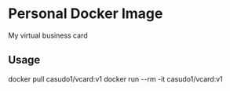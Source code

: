 # Personal Docker Image
 
My virtual business card

## Usage
docker pull casudo1/vcard:v1
docker run --rm -it casudo1/vcard:v1